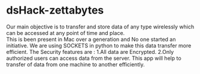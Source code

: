 # dsHack-zettabytes 
Our main objective is to transfer and store data of any type wirelessly which can be accessed at any point of time and place.  
This is been present in Mac over a generation and No one started an initiative.
We are using SOCKETS in python to make this data transfer more efficient.
The Security features are : 1.All data are Encrypted.
                            2.Only authorized users can access data from the server.
This app will help to transfer of data from one machine to another efficiently.                            
